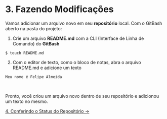 # 3. Fazendo Modificações

Vamos adicionar um arquivo novo em seu **repositório** local. Com o GitBash aberto na pasta do projeto:
1. Crie um arquivo **README.md** com a CLI (Interface de Linha de Comando) do **GitBash**
```
$ touch README.md
```
2. Com o editor de texto, como o bloco de notas, abra o arquivo README.md e adicione um texto
```
Meu nome é Felipe Almeida
```

<br>

Pronto, você criou um arquivo novo dentro de seu repositório e adicionou um texto no mesmo.

[4. Conferindo o Status do Repositório &rarr;](https://github.com/Pampa-Devs/Git/blob/master/Tutorial/4-check-status.md)    
